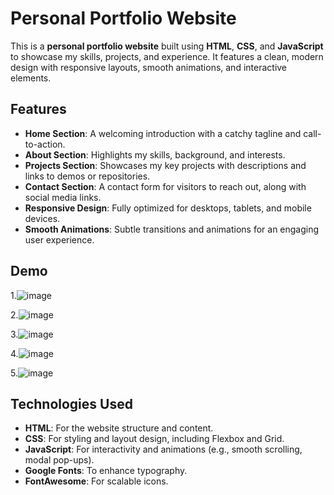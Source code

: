 # Personal Portfolio Website

This is a **personal portfolio website** built using **HTML**, **CSS**, and **JavaScript** to showcase my skills, projects, and experience. It features a clean, modern design with responsive layouts, smooth animations, and interactive elements.

## Features

- **Home Section**: A welcoming introduction with a catchy tagline and call-to-action.
- **About Section**: Highlights my skills, background, and interests.
- **Projects Section**: Showcases my key projects with descriptions and links to demos or repositories.
- **Contact Section**: A contact form for visitors to reach out, along with social media links.
- **Responsive Design**: Fully optimized for desktops, tablets, and mobile devices.
- **Smooth Animations**: Subtle transitions and animations for an engaging user experience.

## Demo
1.![image](https://github.com/user-attachments/assets/c18d7975-ec8d-47d7-81ef-616f3c51431b)

2.![image](https://github.com/user-attachments/assets/c33fadac-3109-4d37-9bf8-66f1bedfea02)

3.![image](https://github.com/user-attachments/assets/25b4a547-172c-4767-be52-085d5d37f2d1)

4.![image](https://github.com/user-attachments/assets/8581a017-a979-449c-9563-e6213a0e118f)

5.![image](https://github.com/user-attachments/assets/19d1f729-2029-469b-b5f4-ccc68d7dcd98)

## Technologies Used

- **HTML**: For the website structure and content.
- **CSS**: For styling and layout design, including Flexbox and Grid.
- **JavaScript**: For interactivity and animations (e.g., smooth scrolling, modal pop-ups).
- **Google Fonts**: To enhance typography.
- **FontAwesome**: For scalable icons.

